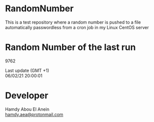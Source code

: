 # RandomNumber    
This is a test repository where a random number is pushed to a file automatically passwordless from a cron job in my Linux CentOS server    
# Random Number of the last run   
9762
      
Last update (GMT +1)    
06/02/21 20:00:01
# Developer    
Hamdy Abou El Anein   
hamdy.aea@protonmail.com
